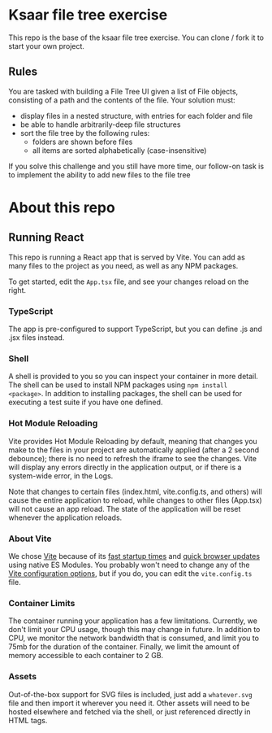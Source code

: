 # Ksaar file tree exercise
This repo is the base of the ksaar file tree exercise. You can clone / fork it to start your own project.

## Rules
You are tasked with building a File Tree UI given a list of File objects, consisting of a path and the contents of the file. Your solution must:

- display files in a nested structure, with entries for each folder and file
- be able to handle arbitrarily-deep file structures
- sort the file tree by the following rules:
    - folders are shown before files
    - all items are sorted alphabetically (case-insensitive)

If you solve this challenge and you still have more time, our follow-on task is to implement the ability to add new files to the file tree

# About this repo

## Running React

This repo is running a React app that is served by Vite.  You can add as many files to the project as you need, as well as any NPM packages.

To get started, edit the `App.tsx` file, and see your changes reload on the right.

### TypeScript

The app is pre-configured to support TypeScript, but you can define .js and .jsx files instead.

### Shell

A shell is provided to you so you can inspect your container in more detail.  The shell can be used to install NPM packages using `npm install <package>`.  In addition to installing packages, the shell can be used for executing a test suite if you have one defined.

### Hot Module Reloading

Vite provides Hot Module Reloading by default, meaning that changes you make to the files in your project are automatically applied (after a 2 second debounce); there is no need to refresh the iframe to see the changes.  Vite will display any errors directly in the application output, or if there is a system-wide error, in the Logs.

Note that changes to certain files (index.html, vite.config.ts, and others) will cause the entire application to reload, while changes to other files (App.tsx) will not cause an app reload. The state of the application will be reset whenever the application reloads.

### About Vite

We chose [Vite](https://vitejs.dev) because of its [fast startup times](​​https://vitejs.dev/guide/why.html#slow-server-start) and [quick browser updates](https://vitejs.dev/guide/why.html#slow-updates) using native ES Modules.  You probably won't need to change any of the [Vite configuration options](https://vitejs.dev/config/), but if you do, you can edit the `vite.config.ts` file.

### Container Limits

The container running your application has a few limitations.  Currently, we don't limit your CPU usage, though this may change in future.  In addition to CPU, we monitor the network bandwidth that is consumed, and limit you to 75mb for the duration of the container.  Finally, we limit the amount of memory accessible to each container to 2 GB.

### Assets

Out-of-the-box support for SVG files is included, just add a `whatever.svg` file and then import it wherever you need it.  Other assets will need to be hosted elsewhere and fetched via the shell, or just referenced directly in HTML tags.
